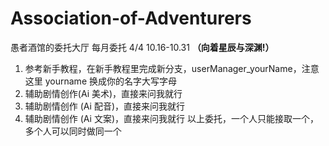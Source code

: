# Association-of-Adventurers
愚者酒馆的委托大厅
每月委托 4/4 10.16-10.31
**（向着星辰与深渊!）**

1. 参考新手教程，在新手教程里完成新分支，userManager_yourName，注意这里 yourname 换成你的名字大写字母
2. 辅助剧情创作(Ai 美术)，直接来问我就行
3. 辅助剧情创作 (Ai 配音)，直接来问我就行
4. 辅助剧情创作 (Ai 文案)，直接来问我就行
以上委托，一个人只能接取一个，多个人可以同时做同一个
